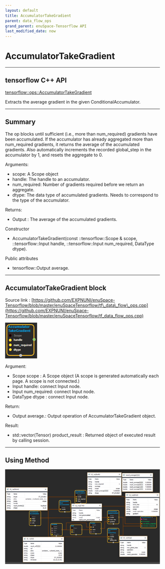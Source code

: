 ```yaml
--- 
layout: default 
title: AccumulatorTakeGradient 
parent: data_flow_ops 
grand_parent: enuSpace-Tensorflow API 
last_modified_date: now 
--- 
```


# AccumulatorTakeGradient

---

## tensorflow C++ API

[tensorflow::ops::AccumulatorTakeGradient](https://www.tensorflow.org/api_docs/cc/class/tensorflow/ops/accumulator-take-gradient)

Extracts the average gradient in the given ConditionalAccumulator.

---

## Summary

The op blocks until sufficient \(i.e., more than num\_required\) gradients have been accumulated. If the accumulator has already aggregated more than num\_required gradients, it returns the average of the accumulated gradients. Also automatically increments the recorded global\_step in the accumulator by 1, and resets the aggregate to 0.

Arguments:

* scope: A Scope object
* handle: The handle to an accumulator.
* num\_required: Number of gradients required before we return an aggregate.
* dtype: The data type of accumulated gradients. Needs to correspond to the type of the accumulator.

Returns:

* Output : The average of the accumulated gradients.

Constructor

* AccumulatorTakeGradient\(const ::tensorflow::Scope & scope, ::tensorflow::Input handle, ::tensorflow::Input num\_required, DataType dtype\).

Public attributes

* tensorflow::Output average.

---

## AccumulatorTakeGradient block

Source link : [https://github.com/EXPNUNI/enuSpace-Tensorflow/blob/master/enuSpaceTensorflow/tf\_data\_flow\_ops.cpp](https://github.com/EXPNUNI/enuSpace-Tensorflow/blob/master/enuSpaceTensorflow/tf_data_flow_ops.cpp)

![](../assets/dataflow_AccumulatorTakeGradient_Symbol.png)

Argument:

* Scope scope : A Scope object \(A scope is generated automatically each page. A scope is not connected.\)
* Input handle: connect Input node.
* Input num\_required: connect Input node.
* DataType dtype : connect Input node.

Return:

* Output average.: Output operation of AccumulatorTakeGradient object.

Result:

* std::vector\(Tensor\) product\_result : Returned object of executed result by calling session.

---

## Using Method

![](../assets/dataflow_AccumulatorTakeGradient_Method.png)

